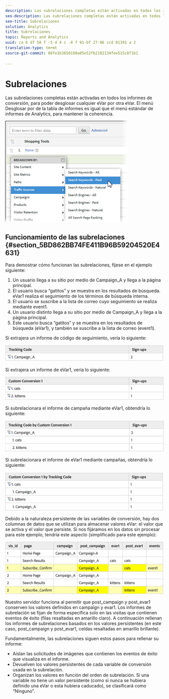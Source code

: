 ```yaml
---
description: Las subrelaciones completas están activadas en todos los informes de conversión, para poder desglosar cualquier eVar por otra eVar. El menú Desglosar por de la tabla de informes es igual que el menú estándar de informes de Analytics, para mantener la coherencia.
seo-description: Las subrelaciones completas están activadas en todos los informes de conversión, para poder desglosar cualquier eVar por otra eVar. El menú Desglosar por de la tabla de informes es igual que el menú estándar de informes de Analytics, para mantener la coherencia.
seo-title: Subrelaciones
solution: Analytics
title: Subrelaciones
topic: Reports and Analytics
uuid: ca 6 df 50 f -5 d 4 c -4 f 91-bf 27-86 ccd 01391 a 2
translation-type: tm+mt
source-git-commit: 86fe1b3650100a05e52fb2102134fee515c871b1

---
```



# Subrelaciones

Las subrelaciones completas están activadas en todos los informes de conversión, para poder desglosar cualquier eVar por otra eVar. El menú Desglosar por de la tabla de informes es igual que el menú estándar de informes de Analytics, para mantener la coherencia.

![](assets/subrelations.png)

## Funcionamiento de las subrelaciones {#section_5BD862BB74FE411B96B59204520E4631}

Para demostrar cómo funcionan las subrelaciones, fíjese en el ejemplo siguiente:

1. Un usuario llega a su sitio por medio de Campaign_A y llega a la página principal.
1. El usuario busca “gatitos” y se muestra en los resultados de búsqueda. eVar1 realiza el seguimiento de los términos de búsqueda interna.
1. El usuario se suscribe a la lista de correo cuyo seguimiento se realiza mediante event1.
1. Un usuario distinto llega a su sitio por medio de Campaign_A y llega a la página principal.
1. Este usuario busca “gatitos” y se muestra en los resultados de búsqueda (eVar1), y también se suscribe a la lista de correo (event1).

Si extrajera un informe de código de seguimiento, vería lo siguiente:

![](assets/subrel_1.png)

Si extrajera un informe de eVar1, vería lo siguiente:

![](assets/subrel_2.png)

Si subrelacionara el informe de campaña mediante eVar1, obtendría lo siguiente:

![](assets/subrel_3.png)

Si subrelacionara el informe de eVar1 mediante campañas, obtendría lo siguiente:

![](assets/subrel_4.png)

Debido a la naturaleza persistente de las variables de conversión, hay dos columnas de datos que se utilizan para almacenar valores eVar: el valor que se activa y el valor que persiste. Si nos fijáramos en los datos sin procesar para este ejemplo, tendría este aspecto (simplificado para este ejemplo):

![](assets/subrel_5.png)

Nuestro servidor funciona al permitir que post_campaign y post_evar1 conserven los valores definidos en campaign y evar1. Los informes de subrelación se fijan de forma específica solo en las visitas que contienen eventos de éxito (filas resaltadas en amarillo claro). A continuación rellenan los informes de subrelaciones basados en los valores persistentes (en este caso, post_campaign y post_evar1, celdas resaltadas en amarillo brillante).

Fundamentalmente, las subrelaciones siguen estos pasos para rellenar su informe:

* Aíslan las solicitudes de imágenes que contienen los eventos de éxito que visualiza en el informe.
* Devuelven los valores persistentes de cada variable de conversión usada en la subrelación.
* Organizan los valores en función del orden de subrelación. Si una variable no tiene un valor persistente (como si nunca se hubiera definido una eVar o esta hubiera caducado), se clasificará como “Ninguno”.

